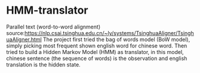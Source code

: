 # HMM-translator
Parallel text (word-to-word alignment) source:https://nlp.csai.tsinghua.edu.cn/~ly/systems/TsinghuaAligner/TsinghuaAligner.html
The project first tried the bag of words model (BoW model), simply picking most frequent shown english word for chinese word.
Then tried to build a Hidden Markov Model (HMM) as translator, in this model, chinese sentence (the sequence of words) is the observation and english translation is the hidden state.

